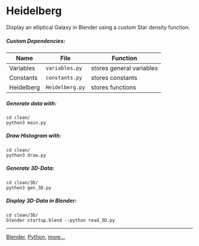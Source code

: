 # Heidelberg

Display an elliptical Galaxy in Blender using a custom Star density function.

##### Custom Dependencies:
Name | File | Function
--- | --- | ---
Variables | `variables.py` | stores general variables
Constants | `constants.py` | stores constants
Heidelberg | `Heidelberg.py` | stores functions

##### Generate data with:
```
cd clean/
python3 main.py
```

##### Draw Histogram with:
```
cd clean/
python3 draw.py
```

##### Generate 3D-Data:
```
cd clean/3D/
python3 gen_3D.py
```

##### Display 3D-Data in Blender:
```
cd clean/3D/
blender startup.blend --python read_3D.py
```

---

[Blender](https://www.blender.org),
[Python](https://www.python.org/),
[more...](markdown/notes.md)
